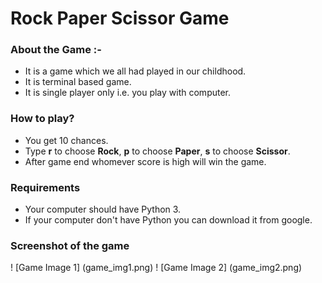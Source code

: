 # Rock Paper Scissor Game
### About the Game :-
- It is a game which we all had played in our childhood.
- It is terminal based game.
- It is single player only i.e. you play with computer.

### How to play?
- You get 10 chances.
- Type **r** to choose **Rock**, **p** to choose **Paper**, **s** to choose **Scissor**.
- After game end whomever score is high will win the game.

### Requirements
- Your computer should have Python 3.
- If your computer don't have Python you can download it from google.

### Screenshot of the game
! [Game Image 1] (game_img1.png)
! [Game Image 2] (game_img2.png)